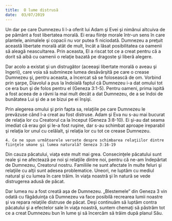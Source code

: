 ```yaml
---
title:  O lume distrusă
date:  03/07/2019
---
```


Un dar pe care Dumnezeu li l-a oferit lui Adam şi Evei şi nimănui altcuiva de pe pământ a fost libertatea morală. Ei erau fiinţe morale într-un sens în care plantele, animalele şi copacii nu vor putea fi niciodată. Dumnezeu a preţuit această libertate morală atât de mult, încât a lăsat posibilitatea ca oamenii să aleagă neascultarea. Prin aceasta, El a riscat tot ce a creat pentru că a dorit să aibă cu oamenii o relaţie bazată pe dragoste şi liberă alegere.

Dar acolo a existat şi un distrugător (aceeaşi libertate morală o aveau şi îngerii), care voia să submineze lumea desăvârşită pe care o crease Dumnezeu şi, pentru aceasta, a încercat să se folosească de om. Vorbind prin şarpe, Diavolul a pus la îndoială faptul că Dumnezeu i-a dat omului tot ce era bun şi de folos pentru el (Geneza 3:1-5). Pentru oameni, prima ispită a fost aceea de a râvni la mai mult decât a dat Dumnezeu, de a se îndoi de bunătatea Lui şi de a se bizui pe ei înşişi.

Prin alegerea omului şi prin fapta sa, relaţiile pe care Dumnezeu le prevăzuse când l-a creat au fost distruse. Adam şi Eva nu s-au mai bucurat de relaţia lor cu Creatorul ca la început (Geneza 3:8-10). Ei şi-au dat seama imediat că erau goi şi le-a fost ruşine, dar s-au schimbat aproape ireparabil şi relaţia lor unul cu celălalt, şi relaţia lor cu tot ce crease Dumnezeu.

`4. Ce ne spun următoarele versete despre schimbarea relaţiilor dintre fiinţele umane şi lumea naturală? Geneza 3:16-19`

Din cauza păcatului, viaţa este mult mai grea. Consecinţele păcatului sunt reale şi ne afectează pe noi şi relaţiile dintre noi, pentru că ne-am îndepărtat de Dumnezeu, Creatorul nostru. Familiile ne sunt afectate în multe feluri şi relaţiile cu alţii sunt adesea problematice. Uneori, ne luptăm cu mediul natural şi cu lumea în care trăim. în viaţa noastră şi în natură se vede distrugerea adusă de păcat.

Dar lumea nu a fost creată aşa de Dumnezeu. „Blestemele” din Geneza 3 vin odată cu făgăduinţa că Dumnezeu va face posibilă recrearea lumii noastre şi va repara relaţiile distruse de păcat. Deşi continuăm să luptăm contra păcatului şi a efectelor sale în viaţa noastră, suntem chemaţi să păstrăm tot ce a creat Dumnezeu bun în lume şi să încercăm să trăim după planul Său.